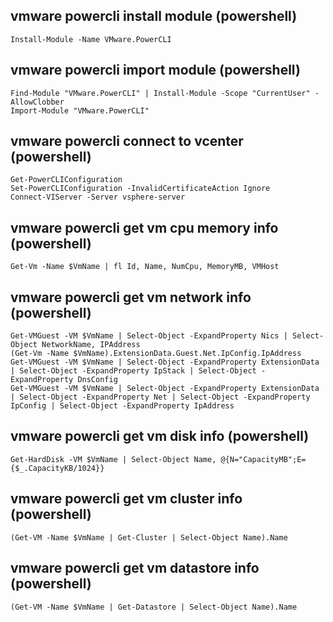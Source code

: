 ## vmware powercli install module (powershell)
```no-highlight
Install-Module -Name VMware.PowerCLI
```

## vmware powercli import module (powershell)
```no-highlight
Find-Module "VMware.PowerCLI" | Install-Module -Scope "CurrentUser" -AllowClobber
Import-Module "VMware.PowerCLI"
```

## vmware powercli connect to vcenter (powershell)
```no-highlight
Get-PowerCLIConfiguration
Set-PowerCLIConfiguration -InvalidCertificateAction Ignore
Connect-VIServer -Server vsphere-server
```

## vmware powercli get vm cpu memory info (powershell)
```no-highlight
Get-Vm -Name $VmName | fl Id, Name, NumCpu, MemoryMB, VMHost
```

## vmware powercli get vm network info (powershell)
```no-highlight
Get-VMGuest -VM $VmName | Select-Object -ExpandProperty Nics | Select-Object NetworkName, IPAddress
(Get-Vm -Name $VmName).ExtensionData.Guest.Net.IpConfig.IpAddress
Get-VMGuest -VM $VmName | Select-Object -ExpandProperty ExtensionData | Select-Object -ExpandProperty IpStack | Select-Object -ExpandProperty DnsConfig
Get-VMGuest -VM $VmName | Select-Object -ExpandProperty ExtensionData | Select-Object -ExpandProperty Net | Select-Object -ExpandProperty IpConfig | Select-Object -ExpandProperty IpAddress
```

## vmware powercli get vm disk info (powershell)
```no-highlight
Get-HardDisk -VM $VmName | Select-Object Name, @{N="CapacityMB";E={$_.CapacityKB/1024}}
```

## vmware powercli get vm cluster info (powershell)
```no-highlight
(Get-VM -Name $VmName | Get-Cluster | Select-Object Name).Name
```

## vmware powercli get vm datastore info (powershell)
```no-highlight
(Get-VM -Name $VmName | Get-Datastore | Select-Object Name).Name
```